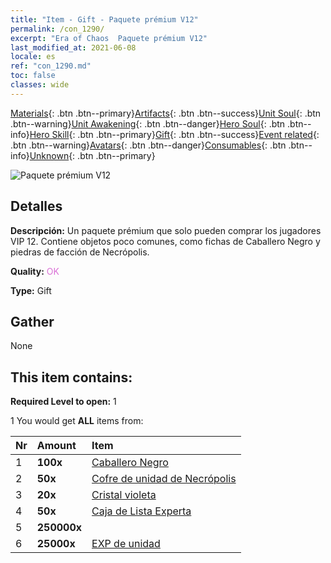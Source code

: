 ```yaml
---
title: "Item - Gift - Paquete prémium V12"
permalink: /con_1290/
excerpt: "Era of Chaos  Paquete prémium V12"
last_modified_at: 2021-06-08
locale: es
ref: "con_1290.md"
toc: false
classes: wide
---
```

 [Materials](/ItemsES/){: .btn .btn--primary}[Artifacts](/ItemsES/Artifacts/){: .btn .btn--success}[Unit Soul](/ItemsES/UnitSoul/){: .btn .btn--warning}[Unit Awakening](/ItemsES/UnitAwakening/){: .btn .btn--danger}[Hero Soul](/ItemsES/HeroSoul/){: .btn .btn--info}[Hero Skill](/ItemsES/HeroSkill/){: .btn .btn--primary}[Gift](/ItemsES/Gift/){: .btn .btn--success}[Event related](/ItemsES/Events/){: .btn .btn--warning}[Avatars](/ItemsES/Avatars/){: .btn .btn--danger}[Consumables](/ItemsES/Consumables/){: .btn .btn--info}[Unknown](/ItemsES/Unknown/){: .btn .btn--primary}

 ![Paquete prémium V12](/images/t/i_905012.png)

## Detalles
 **Descripción:** Un paquete prémium que solo pueden comprar los jugadores VIP 12. Contiene objetos poco comunes, como fichas de Caballero Negro y piedras de facción de Necrópolis.

 **Quality:** <span style="color: #DA70D6">OK</span>

 **Type:** Gift

## Gather

  None

## This item contains:

 **Required Level to open:** 1

 1 You would get **ALL** items  from:

  | Nr | Amount |     Item    |
  |:---|:-------|:------------|
  | 1 |  **100x** | [Caballero Negro](/ItemsES/unt_213/) |  | 
  | 2 |  **50x** | [Cofre de unidad de Necrópolis](/ItemsES/con_1271/) |  | 
  | 3 |  **20x** | [Cristal violeta](/ItemsES/con_720/) |  | 
  | 4 |  **50x** | [Caja de Lista Experta](/ItemsES/con_760/) |  | 
  | 5 |  **250000x** | <i class="fas fa-coins"/> |  | 
  | 6 |  **25000x** | [EXP de unidad](/ItemsES/con_902/) |  | 
